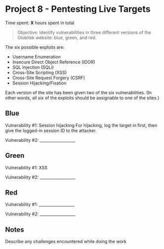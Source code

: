 # Project 8 - Pentesting Live Targets

Time spent: **X** hours spent in total

> Objective: Identify vulnerabilities in three different versions of the Globitek website: blue, green, and red.

The six possible exploits are:
* Username Enumeration
* Insecure Direct Object Reference (IDOR)
* SQL Injection (SQLi)
* Cross-Site Scripting (XSS)
* Cross-Site Request Forgery (CSRF)
* Session Hijacking/Fixation

Each version of the site has been given two of the six vulnerabilities. (In other words, all six of the exploits should be assignable to one of the sites.)

## Blue

Vulnerability #1: Session hijacking
For hijacking, log the target in first, then give the logged-in session ID to the attacker.

Vulnerability #2: __________________


## Green

Vulnerability #1: XSS
<script>alert('Mallory found the XSS!');</script>

Vulnerability #2: __________________


## Red

Vulnerability #1: __________________

Vulnerability #2: __________________


## Notes

Describe any challenges encountered while doing the work
